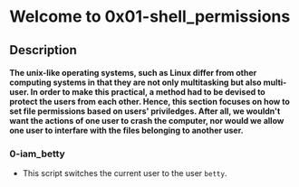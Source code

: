 # Welcome to 0x01-shell_permissions
## Description
#### The unix-like operating systems, such as Linux differ from other computing systems in that they are not only multitasking but also multi-user. In order to make this practical, a method had to be devised to protect the users from each other. **Hence, this section focuses on how to set file permissions based on users' priviledges.** After all, we wouldn't want the actions of one user to crash the computer, nor would we allow one user to interfare with the files belonging to another user.

### 0-iam_betty
- This script switches the current user to the user `betty`.
